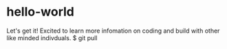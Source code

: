 # hello-world
Let's get it!
Excited to learn more infomation on coding and build with other like minded indivduals.
$ git pull
